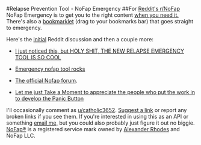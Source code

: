 #Relapse Prevention Tool - NoFap Emergency
##For [Reddit's r/NoFap](http://reddit.com/r/NoFap)
NoFap Emergency is to get you to the right content [when you need it.](http://www.reddit.com/r/NoFap/comments/2ik023/take_red_or_blue_pill/)
There's also a [bookmarklet](http://emergency.nofap.org/director.php?cat=bookmarklet) (drag to your bookmarks bar) that goes straight to emergency.

Here's the [initial](http://www.reddit.com/r/NoFap/comments/2fvyhb/thank_you_for_the_relapse_prevention_tool/) Reddit discussion and then a couple more:

* [I just noticed this, but HOLY SHIT, THE NEW RELAPSE EMERGENCY TOOL IS SO COOL](http://www.reddit.com/r/NoFap/comments/2g05rx/i_just_noticed_this_but_holy_shit_the_new_relapse/)

* [Emergency nofap tool rocks](http://www.reddit.com/r/NoFap/comments/2grt82/emergency_nofap_tool_rocks/)

* [The official Nofap forum](http://www.nofap.org/forum/showthread.php?21180-NoFap-s-Emergency-Relapse-Prevention-Tool).

* [Let me just Take a Moment to appreciate the people who put the work in to develop the Panic Button](http://www.reddit.com/r/NoFap/comments/2jvsjk/let_me_just_take_a_moment_to_appreciate_the/)

I'll occasionally comment as [u/catholic3652](http://www.reddit.com/user/catholic3652).
[Suggest a link](http://emergency.nofap.org/suggestor.php) or report any broken links if you see them.
If you're interested in using this as an API or something [email me,](mailto:jfische8@binghamton.edu) but you could also probably just figure it out no biggie.
[NoFap®](http://nofap.org) is a registered service mark owned by [Alexander Rhodes](http://www.alexanderrhodes.net) and NoFap LLC.
